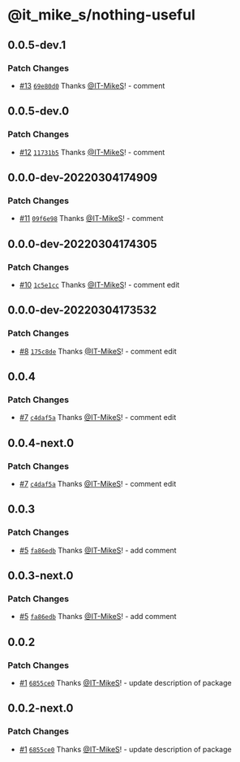 # @it_mike_s/nothing-useful

## 0.0.5-dev.1

### Patch Changes

- [#13](https://github.com/IT-MikeS/demo-repo/pull/13) [`69e80d0`](https://github.com/IT-MikeS/demo-repo/commit/69e80d0e2a422d22d2c7073534fabc58e60fb9bd) Thanks [@IT-MikeS](https://github.com/IT-MikeS)! - comment

## 0.0.5-dev.0

### Patch Changes

- [#12](https://github.com/IT-MikeS/demo-repo/pull/12) [`11731b5`](https://github.com/IT-MikeS/demo-repo/commit/11731b57ce6ae812367459f1da0e85c8749052a9) Thanks [@IT-MikeS](https://github.com/IT-MikeS)! - comment

## 0.0.0-dev-20220304174909

### Patch Changes

- [#11](https://github.com/IT-MikeS/demo-repo/pull/11) [`09f6e98`](https://github.com/IT-MikeS/demo-repo/commit/09f6e98346c2ade98eb74e7347d3c52946ece4e8) Thanks [@IT-MikeS](https://github.com/IT-MikeS)! - comment

## 0.0.0-dev-20220304174305

### Patch Changes

- [#10](https://github.com/IT-MikeS/demo-repo/pull/10) [`1c5e1cc`](https://github.com/IT-MikeS/demo-repo/commit/1c5e1cc92f264aefe18414cb9fd11309db886107) Thanks [@IT-MikeS](https://github.com/IT-MikeS)! - comment edit

## 0.0.0-dev-20220304173532

### Patch Changes

- [#8](https://github.com/IT-MikeS/demo-repo/pull/8) [`175c8de`](https://github.com/IT-MikeS/demo-repo/commit/175c8de04c595d133ebfe0abaef0849e5853352f) Thanks [@IT-MikeS](https://github.com/IT-MikeS)! - comment edit

## 0.0.4

### Patch Changes

- [#7](https://github.com/IT-MikeS/demo-repo/pull/7) [`c4daf5a`](https://github.com/IT-MikeS/demo-repo/commit/c4daf5ab43c96ebf1e4e7ce1f1cbcdf23d51b083) Thanks [@IT-MikeS](https://github.com/IT-MikeS)! - comment edit

## 0.0.4-next.0

### Patch Changes

- [#7](https://github.com/IT-MikeS/demo-repo/pull/7) [`c4daf5a`](https://github.com/IT-MikeS/demo-repo/commit/c4daf5ab43c96ebf1e4e7ce1f1cbcdf23d51b083) Thanks [@IT-MikeS](https://github.com/IT-MikeS)! - comment edit

## 0.0.3

### Patch Changes

- [#5](https://github.com/IT-MikeS/demo-repo/pull/5) [`fa86edb`](https://github.com/IT-MikeS/demo-repo/commit/fa86edb06c156e2978518e7bb0ec90afcb10edf8) Thanks [@IT-MikeS](https://github.com/IT-MikeS)! - add comment

## 0.0.3-next.0

### Patch Changes

- [#5](https://github.com/IT-MikeS/demo-repo/pull/5) [`fa86edb`](https://github.com/IT-MikeS/demo-repo/commit/fa86edb06c156e2978518e7bb0ec90afcb10edf8) Thanks [@IT-MikeS](https://github.com/IT-MikeS)! - add comment

## 0.0.2

### Patch Changes

- [#1](https://github.com/IT-MikeS/demo-repo/pull/1) [`6855ce0`](https://github.com/IT-MikeS/demo-repo/commit/6855ce040b280b33e4a3b5b15de35289636c8b9b) Thanks [@IT-MikeS](https://github.com/IT-MikeS)! - update description of package

## 0.0.2-next.0

### Patch Changes

- [#1](https://github.com/IT-MikeS/demo-repo/pull/1) [`6855ce0`](https://github.com/IT-MikeS/demo-repo/commit/6855ce040b280b33e4a3b5b15de35289636c8b9b) Thanks [@IT-MikeS](https://github.com/IT-MikeS)! - update description of package
